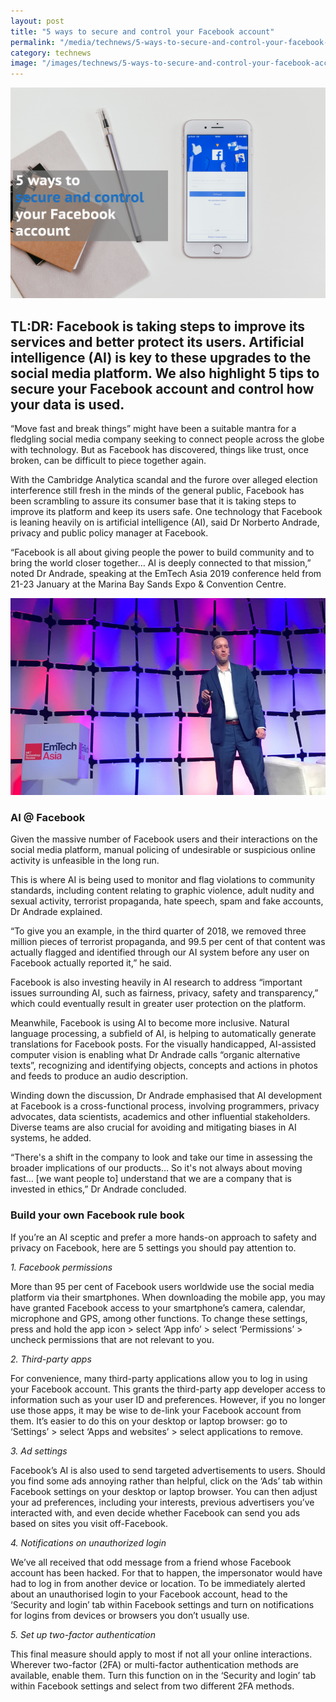 ```yaml
---
layout: post
title: "5 ways to secure and control your Facebook account"
permalink: "/media/technews/5-ways-to-secure-and-control-your-facebook-account"
category: technews
image: "/images/technews/5-ways-to-secure-and-control-your-facebook-account-part1.png"
---
```


![5 ways to secure and control your Facebook account](/images/technews/5-ways-to-secure-and-control-your-facebook-account-part1.png)

TL:DR: Facebook is taking steps to improve its services and better protect its users. Artificial intelligence (AI) is key to these upgrades to the social media platform. We also highlight 5 tips to secure your Facebook account and control how your data is used. 
---

“Move fast and break things” might have been a suitable mantra for a fledgling social media company seeking to connect people across the globe with technology. But as Facebook has discovered, things like trust, once broken, can be difficult to piece together again.

With the Cambridge Analytica scandal and the furore over alleged election interference still fresh in the minds of the general public, Facebook has been scrambling to assure its consumer base that it is taking steps to improve its platform and keep its users safe. One technology that Facebook is leaning heavily on is artificial intelligence (AI), said Dr Norberto Andrade, privacy and public policy manager at Facebook.

“Facebook is all about giving people the power to build community and to bring the world closer together… AI is deeply connected to that mission,” noted Dr Andrade, speaking at the EmTech Asia 2019 conference held from 21-23 January at the Marina Bay Sands Expo & Convention Centre. 

![5 ways to secure and control your Facebook account](/images/technews/5-ways-to-secure-and-control-your-facebook-account-part2.png)

### **AI @ Facebook**

Given the massive number of Facebook users and their interactions on the social media platform, manual policing of undesirable or suspicious online activity is unfeasible in the long run. 

This is where AI is being used to monitor and flag violations to community standards, including content relating to graphic violence, adult nudity and sexual activity, terrorist propaganda, hate speech, spam and fake accounts, Dr Andrade explained.

“To give you an example, in the third quarter of 2018, we removed three million pieces of terrorist propaganda, and 99.5 per cent of that content was actually flagged and identified through our AI system before any user on Facebook actually reported it,” he said.

Facebook is also investing heavily in AI research to address “important issues surrounding AI, such as fairness, privacy, safety and transparency,” which could eventually result in greater user protection on the platform.

Meanwhile, Facebook is using AI to become more inclusive. Natural language processing, a subfield of AI, is helping to automatically generate translations for Facebook posts. For the visually handicapped, AI-assisted computer vision is enabling what Dr Andrade calls “organic alternative texts”, recognizing and identifying objects, concepts and actions in photos and feeds to produce an audio description. 

Winding down the discussion, Dr Andrade emphasised that AI development at Facebook is a cross-functional process, involving programmers, privacy advocates, data scientists, academics and other influential stakeholders. Diverse teams are also crucial for avoiding and mitigating biases in AI systems, he added.

“There's a shift in the company to look and take our time in assessing the broader implications of our products… So it's not always about moving fast… [we want people to] understand that we are a company that is invested in ethics,” Dr Andrade concluded.

### **Build your own Facebook rule book**

If you’re an AI sceptic and prefer a more hands-on approach to safety and privacy on Facebook, here are 5 settings you should pay attention to.

*1. Facebook permissions*

More than 95 per cent of Facebook users worldwide use the social media platform via their smartphones. When downloading the mobile app, you may have granted Facebook access to your smartphone’s camera, calendar, microphone and GPS, among other functions. To change these settings, press and hold the app icon > select ‘App info’ > select ‘Permissions’ > uncheck permissions that are not relevant to you.

*2. Third-party apps*

For convenience, many third-party applications allow you to log in using your Facebook account. This grants the third-party app developer access to information such as your user ID and preferences. However, if you no longer use those apps, it may be wise to de-link your Facebook account from them. It’s easier to do this on your desktop or laptop browser: go to ‘Settings’ > select ‘Apps and websites’ > select applications to remove. 

*3. Ad settings*

Facebook’s AI is also used to send targeted advertisements to users. Should you find some ads annoying rather than helpful, click on the ‘Ads’ tab within Facebook settings on your desktop or laptop browser. You can then adjust your ad preferences, including your interests, previous advertisers you’ve interacted with, and even decide whether Facebook can send you ads based on sites you visit off-Facebook. 

*4. Notifications on unauthorized login*

We’ve all received that odd message from a friend whose Facebook account has been hacked. For that to happen, the impersonator would have had to log in from another device or location. To be immediately alerted about an unauthorised login to your Facebook account, head to the ‘Security and login’ tab within Facebook settings and turn on notifications for logins from devices or browsers you don’t usually use.

*5. Set up two-factor authentication*

This final measure should apply to most if not all your online interactions. Wherever two-factor (2FA) or multi-factor authentication methods are available, enable them. Turn this function on in the ‘Security and login’ tab within Facebook settings and select from two different 2FA methods.
